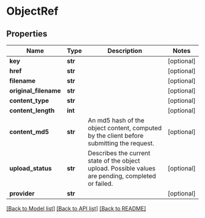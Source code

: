 # ObjectRef

## Properties
Name | Type | Description | Notes
------------ | ------------- | ------------- | -------------
**key** | **str** |  | [optional] 
**href** | **str** |  | [optional] 
**filename** | **str** |  | [optional] 
**original_filename** | **str** |  | [optional] 
**content_type** | **str** |  | [optional] 
**content_length** | **int** |  | [optional] 
**content_md5** | **str** | An md5 hash of the object content, computed by the client before submitting the request. | [optional] 
**upload_status** | **str** | Describes the current state of the object upload. Possible values are pending, completed or failed. | [optional] 
**provider** | **str** |  | [optional] 

[[Back to Model list]](../README.md#documentation-for-models) [[Back to API list]](../README.md#documentation-for-api-endpoints) [[Back to README]](../README.md)

